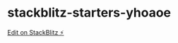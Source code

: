 # stackblitz-starters-yhoaoe

[Edit on StackBlitz ⚡️](https://stackblitz.com/edit/stackblitz-starters-yhoaoe)